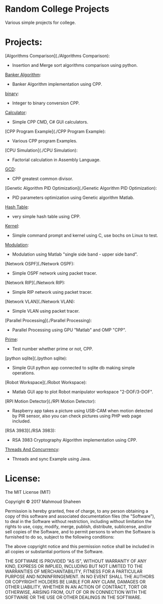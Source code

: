 # Random College Projects

Various simple projects for college.

# Projects:

[Algorithms Comparison](./Algorithms Comparison):
* Insertion and Merge sort algorithms comparison using python.

[Banker Algorithm](./BankerAlgorithm):
* Banker Algorithm implementation using CPP.

[binary](./binary):
* Integer to binary conversion CPP.

[Calculator](./Calculator):
* Simple CPP CMD, C# GUI calculators.

[CPP Program Example](./CPP Program Example):
* Various CPP program Examples.

[CPU Simulation](./CPU Simulation):
* Factorial calculation in Assembly Language.

[GCD](./GCD):
* CPP greatest common divisor.

[Genetic Algorithm PID Optimization](./Genetic Algorithm PID Optimization):
* PID parameters optimization using Genetic algorithm Matlab.

[Hash Table](./HashTable):
* very simple hash table using CPP.

[Kernel](./Kernel):
* Simple command prompt and kernel using C, use bochs on Linux to test.

[Modulation](./Modulation):
* Modulation using Matlab "single side band - upper side band".

[Network OSPF](./Network OSPF):
* Simple OSPF network using packet tracer.

[Network RIP](./Network RIP):
* Simple RIP network using packet tracer.

[Network VLAN](./Network VLAN):
* Simple VLAN using packet tracer.

[Parallel Processing](./Parallel Processing):
* Parallel Processing using GPU "Matlab" and OMP "CPP".

[Prime](./Prime):
* Test number whether prime or not, CPP.

[python sqlite](./python sqlite):
* Simple GUI python app connected to sqlite db making simple operations.

[Robot Workspace](./Robot Workspace):
* Matlab GUI app to plot Robot manipulator workspace "2-DOF/3-DOF".

[RPI Motion Detector](./RPI Motion Detector):
* Raspberry app takes a picture using USB-CAM when motion detected by PIR sensor, also you can check pictures using PHP web page included.

[RSA 3983](./RSA 3983):
* RSA 3983 Cryptography Algorithm implementation using CPP.

[Threads And Concurrency](./ThreadsAndConcurrency):
* Threads and sync Example using Java.


# License:


The MIT License (MIT)

Copyright © 2017 Mahmoud Shaheen

Permission is hereby granted, free of charge, to any person obtaining a copy
 of this software and associated documentation files (the "Software"), to deal
 in the Software without restriction, including without limitation the rights
 to use, copy, modify, merge, publish, distribute, sublicense, and/or sell
 copies of the Software, and to permit persons to whom the Software is
 furnished to do so, subject to the following conditions:

The above copyright notice and this permission notice shall be included in all
 copies or substantial portions of the Software.

THE SOFTWARE IS PROVIDED "AS IS", WITHOUT WARRANTY OF ANY KIND, EXPRESS OR
 IMPLIED, INCLUDING BUT NOT LIMITED TO THE WARRANTIES OF MERCHANTABILITY,
 FITNESS FOR A PARTICULAR PURPOSE AND NONINFRINGEMENT. IN NO EVENT SHALL THE
 AUTHORS OR COPYRIGHT HOLDERS BE LIABLE FOR ANY CLAIM, DAMAGES OR OTHER
 LIABILITY, WHETHER IN AN ACTION OF CONTRACT, TORT OR OTHERWISE, ARISING FROM,
 OUT OF OR IN CONNECTION WITH THE SOFTWARE OR THE USE OR OTHER DEALINGS IN THE
SOFTWARE.
